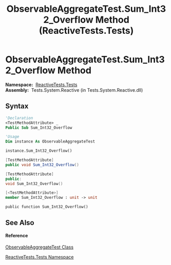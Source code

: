 ﻿---
title: ObservableAggregateTest.Sum_Int32_Overflow Method  (ReactiveTests.Tests)
TOCTitle: Sum_Int32_Overflow Method
ms:assetid: M:ReactiveTests.Tests.ObservableAggregateTest.Sum_Int32_Overflow
ms:mtpsurl: https://msdn.microsoft.com/en-us/library/reactivetests.tests.observableaggregatetest.sum_int32_overflow(v=VS.103)
ms:contentKeyID: 36619874
ms.date: 06/28/2011
mtps_version: v=VS.103
f1_keywords:
- ReactiveTests.Tests.ObservableAggregateTest.Sum_Int32_Overflow
dev_langs:
- CSharp
- JScript
- VB
- FSharp
- c++
---

# ObservableAggregateTest.Sum\_Int32\_Overflow Method

**Namespace:**  [ReactiveTests.Tests](hh289046\(v=vs.103\).md)  
**Assembly:**  Tests.System.Reactive (in Tests.System.Reactive.dll)

## Syntax

``` vb
'Declaration
<TestMethodAttribute> _
Public Sub Sum_Int32_Overflow
```

``` vb
'Usage
Dim instance As ObservableAggregateTest

instance.Sum_Int32_Overflow()
```

``` csharp
[TestMethodAttribute]
public void Sum_Int32_Overflow()
```

``` c++
[TestMethodAttribute]
public:
void Sum_Int32_Overflow()
```

``` fsharp
[<TestMethodAttribute>]
member Sum_Int32_Overflow : unit -> unit 
```

``` jscript
public function Sum_Int32_Overflow()
```

## See Also

#### Reference

[ObservableAggregateTest Class](hh314823\(v=vs.103\).md)

[ReactiveTests.Tests Namespace](hh289046\(v=vs.103\).md)

